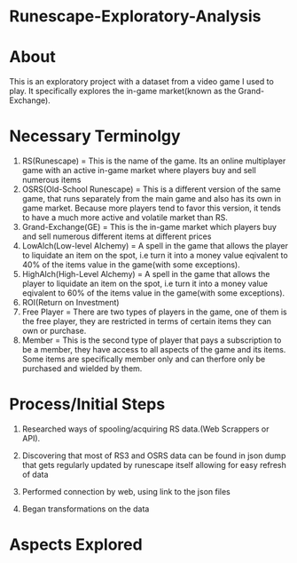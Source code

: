 # Runescape-Exploratory-Analysis
# About
This is an exploratory project with a dataset from a video game I used to play. It specifically explores the in-game market(known as the Grand-Exchange).

# Necessary Terminolgy
1.  RS(Runescape) = This is the name of the game. Its an online multiplayer game with an active in-game market where players buy and sell numerous items
2.  OSRS(Old-School Runescape) = This is a different version of the same game, that runs separately from the main game and also has its own in game market. Because more players tend to favor this version, it tends to have a much more active and volatile market than RS.
3.  Grand-Exchange(GE) = This is the in-game market which players buy and sell numerous different items at different prices
4.  LowAlch(Low-level Alchemy) = A spell in the game that allows the player to liquidate an item on the spot, i.e turn it into a money value eqivalent to 40% of the items value in the game(with some exceptions).
5.  HighAlch(High-Level Alchemy) = A spell in the game that allows the player to liquidate an item on the spot, i.e turn it into a money value eqivalent to 60% of the items value in the game(with some exceptions).
6.  ROI(Return on Investment)
7.  Free Player = There are two types of players in the game, one of them is the free player, they are restricted in terms of certain items they can own or purchase.
8.  Member = This is the second type of player that pays a subscription to be a member, they have access to all aspects of the game and its items. Some items are specifically member only and can therfore only be purchased and wielded by them.
# Process/Initial Steps
1. Researched ways of spooling/acquiring RS data.(Web Scrappers or API).

2. Discovering that most of RS3 and OSRS data can be found in json dump that gets regularly updated by runescape itself allowing for easy refresh of data

3. Performed connection by web, using link to the json files

4. Began transformations on the data
# Aspects Explored
